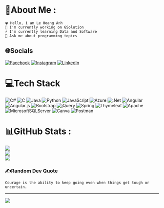 # 💫About Me :
```
🍀 Hello, i am Le Hoang Anh
🏢 I'm currently working on GSolution
⚡ I'm currently learning Data and Software 
💬 Ask me about programming topics
```



## 🌐Socials
[![Facebook](https://img.shields.io/badge/Facebook-%231877F2.svg?logo=Facebook&logoColor=white)](https://facebook.com/lhanh11) [![Instagram](https://img.shields.io/badge/Instagram-%23E4405F.svg?logo=Instagram&logoColor=white)](https://instagram.com/lhanh1103) [![LinkedIn](https://img.shields.io/badge/LinkedIn-%230077B5.svg?logo=linkedin&logoColor=white)](https://linkedin.com/in/anhlh) 

# 💻Tech Stack
![C#](https://img.shields.io/badge/c%23-%23239120.svg?style=flat&logo=c-sharp&logoColor=white) ![C](https://img.shields.io/badge/c-%2300599C.svg?style=flat&logo=c&logoColor=white) ![Java](https://img.shields.io/badge/java-%23ED8B00.svg?style=flat&logo=java&logoColor=white) ![Python](https://img.shields.io/badge/python-3670A0?style=flat&logo=python&logoColor=ffdd54) ![JavaScript](https://img.shields.io/badge/javascript-%23323330.svg?style=flat&logo=javascript&logoColor=%23F7DF1E) ![Azure](https://img.shields.io/badge/azure-%230072C6.svg?style=flat&logo=azure-devops&logoColor=white) ![.Net](https://img.shields.io/badge/.NET-5C2D91?style=flat&logo=.net&logoColor=white) ![Angular](https://img.shields.io/badge/angular-%23DD0031.svg?style=flat&logo=angular&logoColor=white) ![Angular.js](https://img.shields.io/badge/angular.js-%23E23237.svg?style=flat&logo=angularjs&logoColor=white) ![Bootstrap](https://img.shields.io/badge/bootstrap-%23563D7C.svg?style=flat&logo=bootstrap&logoColor=white) ![jQuery](https://img.shields.io/badge/jquery-%230769AD.svg?style=flat&logo=jquery&logoColor=white) ![Spring](https://img.shields.io/badge/spring-%236DB33F.svg?style=flat&logo=spring&logoColor=white) ![Thymeleaf](https://img.shields.io/badge/Thymeleaf-%23005C0F.svg?style=flat&logo=Thymeleaf&logoColor=white) ![Apache](https://img.shields.io/badge/apache-%23D42029.svg?style=flat&logo=apache&logoColor=white) ![MicrosoftSQLServer](https://img.shields.io/badge/Microsoft%20SQL%20Sever-CC2927?style=flat&logo=microsoft%20sql%20server&logoColor=white) ![Canva](https://img.shields.io/badge/Canva-%2300C4CC.svg?style=flat&logo=Canva&logoColor=white) ![Postman](https://img.shields.io/badge/Postman-FF6C37?style=flat&logo=postman&logoColor=white)
# 📊GitHub Stats :
![](https://github-readme-stats.vercel.app/api?username=lhanh111223&theme=merko&hide_border=true&include_all_commits=false&count_private=false)<br/>
![](https://github-readme-streak-stats.herokuapp.com/?user=lhanh111223&theme=merko&hide_border=true)<br/>
![](https://github-readme-stats.vercel.app/api/top-langs/?username=lhanh111223&theme=merko&hide_border=true&include_all_commits=false&count_private=false&layout=compact)

### ✍️Random Dev Quote
```Courage is the ability to keep going even when things get tough or uncertain.```

---
[![](https://visitcount.itsvg.in/api?id=lhanh111223&icon=5&color=0)](https://visitcount.itsvg.in)
